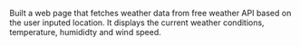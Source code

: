 Built a web page that fetches weather data from free weather API based on the user inputed location. It displays the current weather conditions, temperature, humididty and wind speed. 
